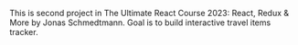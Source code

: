 This is second project in The Ultimate React Course 2023: React, Redux & More by Jonas Schmedtmann.
Goal is to build interactive travel items tracker.
